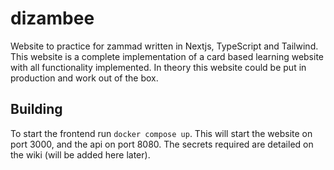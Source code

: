 # dizambee
Website to practice for zammad written in Nextjs, TypeScript and Tailwind.
This website is a complete implementation of a card based learning website with all functionality implemented.
In theory this website could be put in production and work out of the box.

## Building
To start the frontend run `docker compose up`. This will start the website on port 3000, and the api on port 8080. The secrets required are detailed on the wiki (will be added here later).